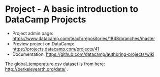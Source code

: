 # Project - A basic introduction to DataCamp Projects

* Project admin page: https://www.datacamp.com/teach/repositories/1848/branches/master
* Preview project on DataCamp: https://projects.datacamp.com/projects/41
* Documentation: https://github.com/datacamp/authoring-projects/wiki

The global_temperature.csv dataset is from here: http://berkeleyearth.org/data/ .